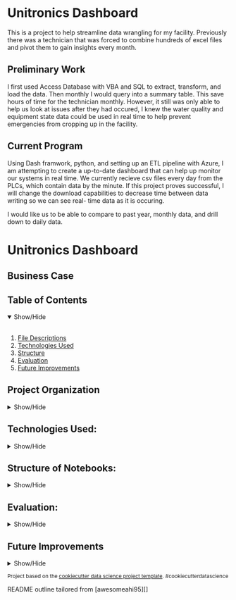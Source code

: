 # Unitronics Dashboard
This is a project to help streamline data wrangling for my facility. Previously 
there was a technician that was forced to combine hundreds of excel files and 
pivot them to gain insights every month.

## Preliminary Work
I first used Access Database with VBA and SQL to extract, transform, and load 
the data. Then monthly I would query into a summary table. This save hours of 
time for the technician monthly. However, it still was only able to help us
look at issues after they had occured, I knew the water quality and 
equipment state data could be used in real time to help prevent emergencies
from cropping up in the facility.

## Current Program
Using Dash framwork, python, and setting up an ETL pipeline with Azure, I am 
attempting to create a up-to-date dashboard that can help up monitor our systems 
in real time. We currently recieve csv files every day from the PLCs, which
contain data by the minute. If this project proves successful, I will change the 
download capabilities to decrease time between data writing so we can see real-
time data as it is occuring.

I would like us to be able to compare to past year, monthly data, and drill down
to daily data. 

Unitronics Dashboard
==============================

## Business Case
<a name="Business_Case"></a>



## Table of Contents
<details open>
  <summary>Show/Hide</summary>
  <br>
 
1. [ File Descriptions ](#File_Description)
2. [ Technologies Used ](#Technologies_Used)    
3. [ Structure ](#Structure)
4. [ Evaluation ](#Evaluation)
5. [ Future Improvements ](#Future_Improvements)

</details>


## Project Organization

<details>
<a name="File_Description"></a>
<summary>Show/Hide</summary>
 <br>


    ├── LICENSE
    ├── .gitignore
    ├── README.md          <- The top-level README for developers using this project.
    ├──
    ├── data
    │   ├── external       <- Data from third party sources.
    │   ├── interim        <- Intermediate data that has been transformed.
    │   ├── processed      <- The final, canonical data sets for modeling.
    │   └── raw            <- The original, immutable data dump.
    │
    ├── deployment         <- Folder that contains all deployment needs
    │   ├── structure_app.py         <- first iteration dashboard
    │
    ├── env                <- Virtual Environment for the project
    │
    ├── notebooks          <- Jupyter notebooks. Naming convention is a number (for ordering),
    │                         the creator's initials, and a short `-` delimited description, e.g.
    │                         `1.0-jqp-initial-data-exploration`.
    │
    ├── references         <- Data dictionaries, manuals, and all other explanatory materials.
    │
    ├── reports            <- Generated analysis as HTML, PDF, LaTeX, etc.
    │   └── figures        <- Generated graphics and figures to be used in reporting
    │
    ├── requirements.txt   <- The requirements file for reproducing the analysis environment, e.g.
    │                         generated with `pip freeze > requirements.txt`
    │
    ├── setup.py           <- makes project pip installable (pip install -e .) so src can be imported
    └── src                <- Source code for use in this project.
        ├── __init__.py    <- Makes src a Python module
        │
        ├── data           <- Scripts to download or generate data
        |   ├── selenium_scrape.py
        │   └── make_dataset.py
        │
        ├── features       <- Scripts to turn raw data into features for modeling
        │   └── build_features.py
        │
        ├── models         <- Scripts to train models and then use trained models to make              
        │   |                 predictions
        │   └── test_model.py    
        │
        └── visualization  <- Scripts to create exploratory and results oriented visualizations

--------
  </details>   

## Technologies Used:
<details>
<a name="Technologies_Used"></a>
<summary>Show/Hide</summary>
<br>

      
    ├──Airflow
    ├──Linux
    ├──PostgreSQL
    ├──PowerBi  
    ├──Python
        ├──Numpy
        ├──Pandas
        ├──OS
        ├──RegEx
        ├──DASH
 
 ------------
 </details>

## Structure of Notebooks:
<details>
<a name="Structure"></a>
<summary>Show/Hide</summary>
<br>

 1. Data Scraping	
      * 1.1 Scraping DnDWiki using requests

 2. Business Understanding
      * 2.1 Background on Challenge Rating

 3. Data Wrangling
      * 3.1 Basic Cleanup
      * 3.2 Turn Challenge Rating into usable integer
      * 3.3 Create consolidated monster type column

 4. Exploratory Data Analysis
      * 4.1 Insights into General Monster Stat blocks

 5. Modeling
      * 5.1 Scikit-Learn MultiOutputRegressor

      

 </details>

## Evaluation:
<a name="Evaluation"></a>
<details>
<summary>Show/Hide</summary>
<br>


</details>
  
## Future Improvements
 <a name="Future_Improvements"></a>
 <details>
<summary>Show/Hide</summary>
<br>


</details>

<p><small>Project based on the <a target="_blank" href="https://drivendata.github.io/cookiecutter-data-science/">cookiecutter data science project template</a>. #cookiecutterdatascience</small></p>
<p>README outline tailored from [awesomeahi95][]<p>
